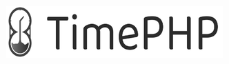 <p align="center" id="get-started">
  <img height="120" src="https://raw.githubusercontent.com/TimePHP-org/TimePHP-Assets/debc47e5beb69b1c952f29e3b20ac998db233efd/assets/Logo%20horizontal%20texte/logo_horizontal.svg"/>
</p>
